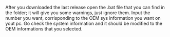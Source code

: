After you downloaded the last release open the .bat file that you can find in the folder;
it will give you some warnings, just ignore them.
Input the number you want, corrisponding to the OEM sys information you want on yout pc.
Go check the system information and it should be modified to the OEM informations that you selected.

